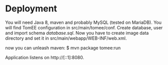 # Deployment
You will need Java 8, maven and probably MySQL (tested on MariaDB). You will find TomEE configuration in src/main/tomee/conf.
Create database, user and import schema *database.sql*. Now you have to create image data directory and set it
in src/main/webapp/WEB-INF/web.xml.

now you can unleash maven:
$ mvn package tomee:run

Application listens on http://[::1]:8080.
